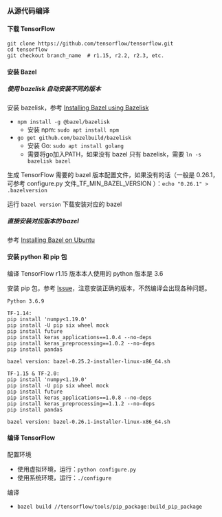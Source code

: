 ### 从源代码编译

#### 下载 TensorFlow

```
git clone https://github.com/tensorflow/tensorflow.git
cd tensorflow
git checkout branch_name  # r1.15, r2.2, r2.3, etc.
```

#### 安装 Bazel

##### 使用 bazelisk 自动安装不同的版本

安装 bazelisk，参考 [Installing Bazel using Bazelisk](https://docs.bazel.build/versions/3.4.0/install-bazelisk.html)

- `npm install -g @bazel/bazelisk`
  - 安装 npm: `sudo apt install npm`
- `go get github.com/bazelbuild/bazelisk`
  - 安装 Go: `sudo apt install golang`
  - 需要将go加入PATH，如果没有 bazel 只有 bazelisk，需要 `ln -s bazelisk bazel`

生成 TensorFlow 需要的 bazel 版本配置文件，如果没有的话（一般是 0.26.1，可参考 configure.py 文件_TF_MIN_BAZEL_VERSION ）：`echo "0.26.1" > .bazelversion`

运行 `bazel version` 下载安装对应的 bazel

##### 直接安装对应版本的 bazel

参考 [Installing Bazel on Ubuntu](https://docs.bazel.build/versions/3.4.0/install-ubuntu.html)

#### 安装 python 和 pip 包

编译 TensorFlow r1.15 版本本人使用的 python 版本是 3.6

安装 pip 包，参考 [Issue](https://github.com/tensorflow/tensorflow/issues/41061#issuecomment-662222308)，注意安装正确的版本，不然编译会出现各种问题。

```
Python 3.6.9

TF-1.14:
pip install 'numpy<1.19.0'
pip install -U pip six wheel mock
pip install future
pip install keras_applications==1.0.4 --no-deps
pip install keras_preprocessing==1.0.2 --no-deps
pip install pandas

bazel version: bazel-0.25.2-installer-linux-x86_64.sh

TF-1.15 & TF-2.0:
pip install 'numpy<1.19.0'
pip install -U pip six wheel mock
pip install future
pip install keras_applications==1.0.8 --no-deps
pip install keras_preprocessing==1.1.2 --no-deps
pip install pandas

bazel version: bazel-0.26.1-installer-linux-x86_64.sh
```

#### 编译 TensorFlow

配置环境

- 使用虚拟环境，运行：`python configure.py`
- 使用系统环境，运行：`./configure`

编译

- `bazel build //tensorflow/tools/pip_package:build_pip_package`